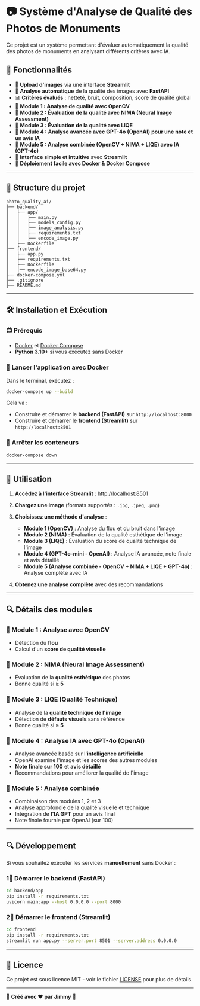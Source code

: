 # 📷 **Système d'Analyse de Qualité des Photos de Monuments**

Ce projet est un système permettant d'évaluer automatiquement la qualité des photos de monuments en analysant différents critères avec IA.

## 🚀 **Fonctionnalités**
- 🎨 **Upload d'images** via une interface **Streamlit**
- 🌟 **Analyse automatique** de la qualité des images avec **FastAPI**
- 📊 **Critères évalués** : netteté, bruit, composition, score de qualité global
- 🧠 **Module 1 : Analyse de qualité avec OpenCV**
- 🤖 **Module 2 : Évaluation de la qualité avec NIMA (Neural Image Assessment)**
- 🤖 **Module 3 : Évaluation de la qualité avec LIQE**
- 🌟 **Module 4 : Analyse avancée avec GPT-4o (OpenAI) pour une note et un avis IA**
- 🌟 **Module 5 : Analyse combinée (OpenCV + NIMA + LIQE) avec IA (GPT-4o)** 
- 🔧 **Interface simple et intuitive** avec **Streamlit**
- 🐳 **Déploiement facile avec Docker & Docker Compose**

---

## 📂 **Structure du projet**
```
photo_quality_ai/
├── backend/          
│   ├── app/
│   │   ├── main.py    
│   │   ├── models_config.py   
│   │   ├── image_analysis.py    
│   │   ├── requirements.txt
│   │   ├── encode_image.py
│   ├── Dockerfile
├── frontend/          
│   ├── app.py
│   ├── requirements.txt
│   ├── Dockerfile
│   │── encode_image_base64.py
├── docker-compose.yml
├── .gitignore
├── README.md
```

---

## 🛠️ **Installation et Exécution**

### 📺 **Prérequis**
- [Docker](https://www.docker.com/) et [Docker Compose](https://docs.docker.com/compose/)
- **Python 3.10+** si vous exécutez sans Docker

### 🔧 **Lancer l'application avec Docker**
Dans le terminal, exécutez :
```bash
docker-compose up --build
```
Cela va :
- Construire et démarrer le **backend (FastAPI)** sur `http://localhost:8000`
- Construire et démarrer le **frontend (Streamlit)** sur `http://localhost:8501`

### 📂 **Arrêter les conteneurs**
```bash
docker-compose down
```

---

## 🎨 **Utilisation**
1. **Accédez à l'interface Streamlit** : [http://localhost:8501](http://localhost:8501)
2. **Chargez une image** (formats supportés : `.jpg`, `.jpeg`, `.png`)
3. **Choisissez une méthode d'analyse** :
   - **Module 1 (OpenCV)** : Analyse du flou et du bruit dans l'image
   - **Module 2 (NIMA)** : Évaluation de la qualité esthétique de l'image
   - **Module 3 (LIQE)** : Évaluation du score de qualité technique de l'image
   - **Module 4 (GPT-4o-mini - OpenAI)** : Analyse IA avancée, note finale et avis détaillé
   - **Module 5 (Analyse combinée - OpenCV + NIMA + LIQE + GPT-4o)** : Analyse complète avec IA

4. **Obtenez une analyse complète** avec des recommandations

---

## 🔍 **Détails des modules**

### **📸 Module 1 : Analyse avec OpenCV**
- Détection du **flou**
- Calcul d'un **score de qualité visuelle**

### **🌟 Module 2 : NIMA (Neural Image Assessment)**
- Évaluation de la **qualité esthétique** des photos
- Bonne qualité si **≥ 5**

### **🔧 Module 3 : LIQE (Qualité Technique)**
- Analyse de la **qualité technique de l'image**
- Détection de **défauts visuels** sans référence
- Bonne qualité si **≥ 5**

### **🤖 Module 4 : Analyse IA avec GPT-4o (OpenAI)**
- Analyse avancée basée sur l'**intelligence artificielle**
- OpenAI examine l'image et les scores des autres modules
- **Note finale sur 100** et **avis détaillé**
- Recommandations pour améliorer la qualité de l'image

### **🌟 Module 5 : Analyse combinée**
- Combinaison des modules 1, 2 et 3
- Analyse approfondie de la qualité visuelle et technique
- Intégration de **l'IA GPT** pour un avis final
- Note finale fournie par OpenAI (sur 100)

---

## 🔍 **Développement**
Si vous souhaitez exécuter les services **manuellement** sans Docker :

### 1⃣ **Démarrer le backend (FastAPI)**
```bash
cd backend/app
pip install -r requirements.txt
uvicorn main:app --host 0.0.0.0 --port 8000
```

### 2⃣ **Démarrer le frontend (Streamlit)**
```bash
cd frontend
pip install -r requirements.txt
streamlit run app.py --server.port 8501 --server.address 0.0.0.0
```

---

## 📝 **Licence**
Ce projet est sous licence MIT - voir le fichier [LICENSE](LICENSE) pour plus de détails.

---

🚀 **Créé avec ❤️ par Jimmy** 🎉

